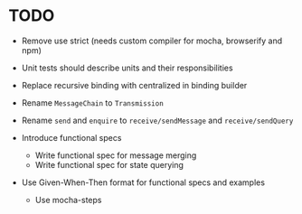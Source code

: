 # TODO

* Remove use strict (needs custom compiler for mocha, browserify and npm)

* Unit tests should describe units and their responsibilities
* Replace recursive binding with centralized in binding builder
* Rename `MessageChain` to `Transmission`
* Rename `send` and `enquire` to `receive/sendMessage` and `receive/sendQuery`

* Introduce functional specs
  * Write functional spec for message merging
  * Write functional spec for state querying

* Use Given-When-Then format for functional specs and examples
  * Use mocha-steps
